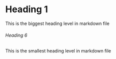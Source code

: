 # Heading 1
This is the biggest heading level in markdown file

###### Heading 6
This is the smallest heading level in markdown file
